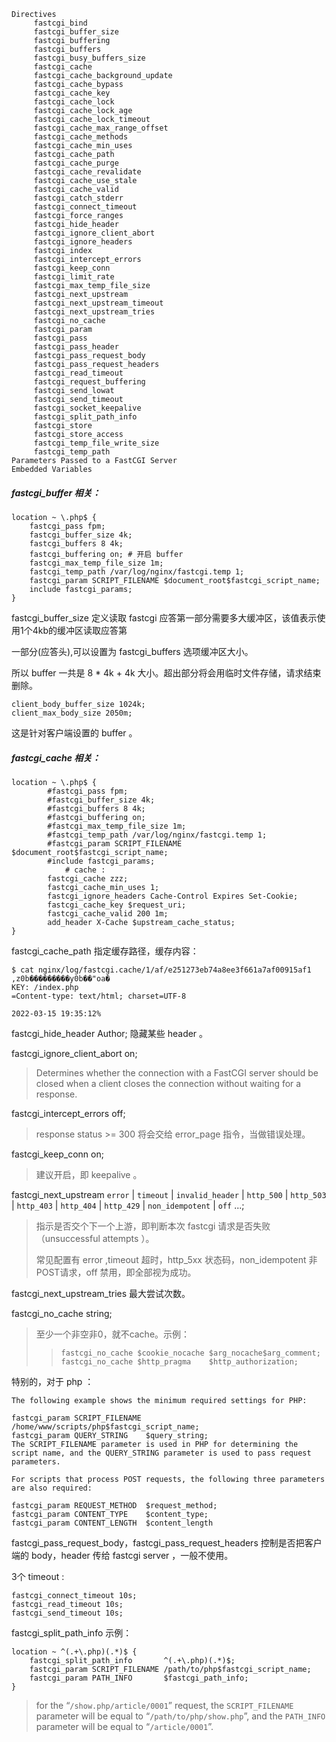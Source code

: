 ```
Directives
     fastcgi_bind
     fastcgi_buffer_size
     fastcgi_buffering
     fastcgi_buffers
     fastcgi_busy_buffers_size
     fastcgi_cache
     fastcgi_cache_background_update
     fastcgi_cache_bypass
     fastcgi_cache_key
     fastcgi_cache_lock
     fastcgi_cache_lock_age
     fastcgi_cache_lock_timeout
     fastcgi_cache_max_range_offset
     fastcgi_cache_methods
     fastcgi_cache_min_uses
     fastcgi_cache_path
     fastcgi_cache_purge
     fastcgi_cache_revalidate
     fastcgi_cache_use_stale
     fastcgi_cache_valid
     fastcgi_catch_stderr
     fastcgi_connect_timeout
     fastcgi_force_ranges
     fastcgi_hide_header
     fastcgi_ignore_client_abort
     fastcgi_ignore_headers
     fastcgi_index
     fastcgi_intercept_errors
     fastcgi_keep_conn
     fastcgi_limit_rate
     fastcgi_max_temp_file_size
     fastcgi_next_upstream
     fastcgi_next_upstream_timeout
     fastcgi_next_upstream_tries
     fastcgi_no_cache
     fastcgi_param
     fastcgi_pass
     fastcgi_pass_header
     fastcgi_pass_request_body
     fastcgi_pass_request_headers
     fastcgi_read_timeout
     fastcgi_request_buffering
     fastcgi_send_lowat
     fastcgi_send_timeout
     fastcgi_socket_keepalive
     fastcgi_split_path_info
     fastcgi_store
     fastcgi_store_access
     fastcgi_temp_file_write_size
     fastcgi_temp_path
Parameters Passed to a FastCGI Server
Embedded Variables
```

##### fastcgi_buffer 相关：

```nginx
location ~ \.php$ {
    fastcgi_pass fpm;
    fastcgi_buffer_size 4k;
    fastcgi_buffers 8 4k;
    fastcgi_buffering on; # 开启 buffer
    fastcgi_max_temp_file_size 1m;
    fastcgi_temp_path /var/log/nginx/fastcgi.temp 1;
    fastcgi_param SCRIPT_FILENAME $document_root$fastcgi_script_name;
    include fastcgi_params;
}
```

fastcgi_buffer_size 定义读取 fastcgi 应答第一部分需要多大缓冲区，该值表示使用1个4kb的缓冲区读取应答第

一部分(应答头),可以设置为 fastcgi_buffers 选项缓冲区大小。

所以 buffer 一共是 8 * 4k + 4k 大小。超出部分将会用临时文件存储，请求结束删除。

```nginx
client_body_buffer_size 1024k;
client_max_body_size 2050m;
```

这是针对客户端设置的 buffer 。

##### fastcgi_cache 相关：

```nginx
location ~ \.php$ {
        #fastcgi_pass fpm;
        #fastcgi_buffer_size 4k;
        #fastcgi_buffers 8 4k;
        #fastcgi_buffering on;
        #fastcgi_max_temp_file_size 1m;
        #fastcgi_temp_path /var/log/nginx/fastcgi.temp 1;
        #fastcgi_param SCRIPT_FILENAME $document_root$fastcgi_script_name;
        #include fastcgi_params;
  			# cache :
        fastcgi_cache zzz;
        fastcgi_cache_min_uses 1;
        fastcgi_ignore_headers Cache-Control Expires Set-Cookie;
        fastcgi_cache_key $request_uri;
        fastcgi_cache_valid 200 1m;
        add_header X-Cache $upstream_cache_status;
}
```

fastcgi_cache_path 指定缓存路径，缓存内容：

```shell
$ cat nginx/log/fastcgi.cache/1/af/e251273eb74a8ee3f661a7af00915af1
,z0b���������y0b��"oa�
KEY: /index.php
=Content-type: text/html; charset=UTF-8

2022-03-15 19:35:12%
```

fastcgi_hide_header Author; 隐藏某些 header 。

fastcgi_ignore_client_abort  on; 

> Determines whether the connection with a FastCGI server should be closed when a client closes the connection without waiting for a response.

fastcgi_intercept_errors off;

> response status >= 300 将会交给 error_page 指令，当做错误处理。

fastcgi_keep_conn on;

> 建议开启，即 keepalive 。

fastcgi_next_upstream `error` | `timeout` | `invalid_header` | `http_500` | `http_503` | `http_403` | `http_404` | `http_429` | `non_idempotent` | `off` ...;

> 指示是否交个下一个上游，即判断本次 fastcgi 请求是否失败（unsuccessful attempts ）。
>
> 常见配置有 error ,timeout 超时，http_5xx 状态码，non_idempotent 非POST请求，off 禁用，即全部视为成功。

fastcgi_next_upstream_tries 最大尝试次数。

fastcgi_no_cache string;

> 至少一个非空非0，就不cache。示例：
>
> > ```
> > fastcgi_no_cache $cookie_nocache $arg_nocache$arg_comment;
> > fastcgi_no_cache $http_pragma    $http_authorization;
> > ```

特别的，对于 php ：

```
The following example shows the minimum required settings for PHP:

fastcgi_param SCRIPT_FILENAME /home/www/scripts/php$fastcgi_script_name;
fastcgi_param QUERY_STRING    $query_string;
The SCRIPT_FILENAME parameter is used in PHP for determining the script name, and the QUERY_STRING parameter is used to pass request parameters.

For scripts that process POST requests, the following three parameters are also required:

fastcgi_param REQUEST_METHOD  $request_method;
fastcgi_param CONTENT_TYPE    $content_type;
fastcgi_param CONTENT_LENGTH  $content_length
```

fastcgi_pass_request_body，fastcgi_pass_request_headers 控制是否把客户端的 body，header 传给 fastcgi server ，一般不使用。

3个 timeout :

```
fastcgi_connect_timeout 10s;
fastcgi_read_timeout 10s;
fastcgi_send_timeout 10s;
```

fastcgi_split_path_info 示例：

```nginx
location ~ ^(.+\.php)(.*)$ {
    fastcgi_split_path_info       ^(.+\.php)(.*)$;
    fastcgi_param SCRIPT_FILENAME /path/to/php$fastcgi_script_name;
    fastcgi_param PATH_INFO       $fastcgi_path_info;
}
```

> for the “`/show.php/article/0001`” request, the `SCRIPT_FILENAME` parameter will be equal to “`/path/to/php/show.php`”, and the `PATH_INFO` parameter will be equal to “`/article/0001`”.

